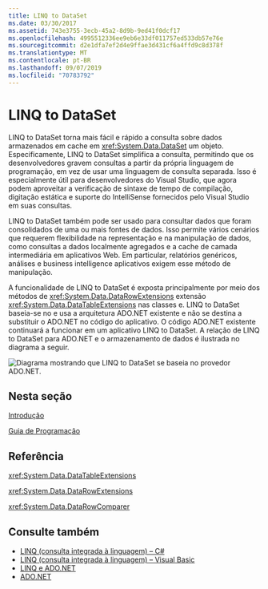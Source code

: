 ```yaml
---
title: LINQ to DataSet
ms.date: 03/30/2017
ms.assetid: 743e3755-3ecb-45a2-8d9b-9ed41f0dcf17
ms.openlocfilehash: 4995512336ee9eb6e33df011757ed533db57e76e
ms.sourcegitcommit: d2e1dfa7ef2d4e9ffae3d431cf6a4ffd9c8d378f
ms.translationtype: MT
ms.contentlocale: pt-BR
ms.lasthandoff: 09/07/2019
ms.locfileid: "70783792"
---
```

# <a name="linq-to-dataset"></a>LINQ to DataSet
LINQ to DataSet torna mais fácil e rápido a consulta sobre dados armazenados em cache em <xref:System.Data.DataSet> um objeto. Especificamente, LINQ to DataSet simplifica a consulta, permitindo que os desenvolvedores gravem consultas a partir da própria linguagem de programação, em vez de usar uma linguagem de consulta separada. Isso é especialmente útil para desenvolvedores do Visual Studio, que agora podem aproveitar a verificação de sintaxe de tempo de compilação, digitação estática e suporte do IntelliSense fornecidos pelo Visual Studio em suas consultas.  
  
 LINQ to DataSet também pode ser usado para consultar dados que foram consolidados de uma ou mais fontes de dados. Isso permite vários cenários que requerem flexibilidade na representação e na manipulação de dados, como consultas a dados localmente agregados e a cache de camada intermediária em aplicativos Web. Em particular, relatórios genéricos, análises e business intelligence aplicativos exigem esse método de manipulação.  
  
 A funcionalidade de LINQ to DataSet é exposta principalmente por meio dos métodos de <xref:System.Data.DataRowExtensions> extensão <xref:System.Data.DataTableExtensions> nas classes e. LINQ to DataSet baseia-se no e usa a arquitetura ADO.NET existente e não se destina a substituir o ADO.NET no código do aplicativo. O código ADO.NET existente continuará a funcionar em um aplicativo LINQ to DataSet. A relação de LINQ to DataSet para ADO.NET e o armazenamento de dados é ilustrada no diagrama a seguir.  
  
 ![Diagrama mostrando que LINQ to DataSet se baseia no provedor ADO.NET.](./media/linq-to-dataset/linq-dataset-ado-dotnet-provider.gif)  
  
## <a name="in-this-section"></a>Nesta seção  
 [Introdução](getting-started-linq-to-dataset.md)  
  
 [Guia de Programação](programming-guide-linq-to-dataset.md)  
  
## <a name="reference"></a>Referência  
 <xref:System.Data.DataTableExtensions>  
  
 <xref:System.Data.DataRowExtensions>  
  
 <xref:System.Data.DataRowComparer>  
  
## <a name="see-also"></a>Consulte também

- [LINQ (consulta integrada à linguagem) – C#](../../../csharp/programming-guide/concepts/linq/index.md)
- [LINQ (consulta integrada à linguagem) – Visual Basic](../../../visual-basic/programming-guide/concepts/linq/index.md)
- [LINQ e ADO.NET](linq-and-ado-net.md)
- [ADO.NET](index.md)
